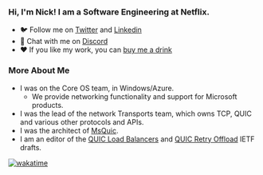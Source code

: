 ### Hi, I'm Nick! I am a Software Engineering at Netflix.

- ️🐦 Follow me on [Twitter](https://twitter.com/gamernb) and [Linkedin](https://www.linkedin.com/in/nicholas-banks-a3977520/)
- 🙊 Chat with me on [Discord](https://discord.gg/YGAtCwTSsc)
- ❤️ If you like my work, you can [buy me a drink](http://buymeacoff.ee/nickbanks)

### More About Me

- I was on the Core OS team, in Windows/Azure.
  - We provide networking functionality and support for Microsoft products.
- I was the lead of the network Transports team, which owns TCP, QUIC and various other protocols and APIs.
- I was the architect of [MsQuic](https://github.com/microsoft/msquic/).
- I am an editor of the [QUIC Load Balancers](https://datatracker.ietf.org/doc/html/draft-ietf-quic-load-balancers) and [QUIC Retry Offload](https://datatracker.ietf.org/doc/html/draft-ietf-quic-retry-offload) IETF drafts.

[![wakatime](https://wakatime.com/badge/user/49bec520-92d9-4fb7-9d73-e41af8d9e014.svg)](https://wakatime.com/@49bec520-92d9-4fb7-9d73-e41af8d9e014)

